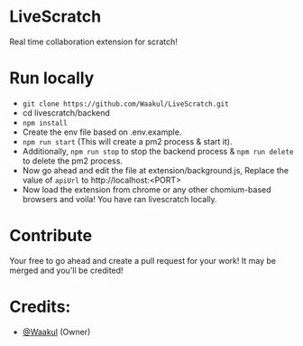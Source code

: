 # LiveScratch
Real time collaboration extension for scratch!
# Run locally
- `git clone https://github.com/Waakul/LiveScratch.git`
- cd livescratch/backend
- `npm install`
- Create the env file based on .env.example.
- `npm run start` (This will create a pm2 process & start it).
- Additionally, `npm run stop` to stop the backend process & `npm run delete` to delete the pm2 process.
- Now go ahead and edit the file at extension/background.js, Replace the value of `apiUrl` to http://localhost:<PORT\>
- Now load the extension from chrome or any other chomium-based browsers and voila! You have ran livescratch locally.
# Contribute
Your free to go ahead and create a pull request for your work! It may be merged and you'll be credited!
# Credits:
- [@Waakul](https://github.com/Waakul) (Owner)
